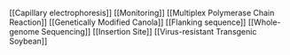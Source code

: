 [[Capillary electrophoresis]]
[[Monitoring]]
[[Multiplex Polymerase Chain Reaction]]
[[Genetically Modified Canola]]
[[Flanking sequence]]
[[Whole-genome Sequencing]]
[[Insertion Site]]
[[Virus-resistant Transgenic Soybean]]
